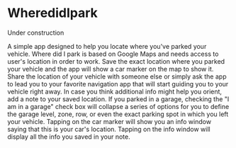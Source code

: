 # WheredidIpark
Under construction

A simple app designed to help you locate where you've parked your vehicle. Where did I park is based on Google Maps and
needs access to user's location in order to work. Save the exact location where you parked your vehicle and the app will show
a car marker on the map to show it. Share the location of your vehicle with someone else or simply ask the app to lead you to
your favorite navigation app that will start guiding you to your vehicle right away. In case you think additional info might 
help you orient, add a note to your saved location. If you parked in a garage, checking the "I am in a garage" check box will
collapse a series of options for you to define the garage level, zone, row, or even the exact parking spot in which you left
your vehicle. Tapping on the car marker will show you an info window saying that this is your car's location. Tapping on the 
info window will display all the info you saved in your note.
